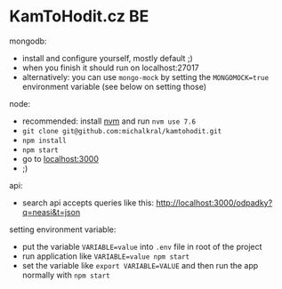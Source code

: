 KamToHodit.cz BE
================

mongodb:
 * install and configure yourself, mostly default ;)
 * when you finish it should run on localhost:27017
 * alternatively: you can use `mongo-mock` by setting the `MONGOMOCK=true` environment variable (see below on setting those)

node:
 * recommended: install [nvm](https://github.com/creationix/nvm) and run `nvm use 7.6`
 * `git clone git@github.com:michalkral/kamtohodit.git`
 * `npm install`
 * `npm start`
 * go to [localhost:3000](http://localhost:3000)
 * ;) 

api:
 * search api accepts queries like this: [http://localhost:3000/odpadky?q=neasi&t=json](http://localhost:3000/odpadky?q=neasi&t=json)

setting environment variable:
 * put the variable `VARIABLE=value` into `.env` file in root of the project
 * run application like `VARIABLE=value npm start`
 * set the variable like `export VARIABLE=VALUE` and then run the app normally with `npm start`

